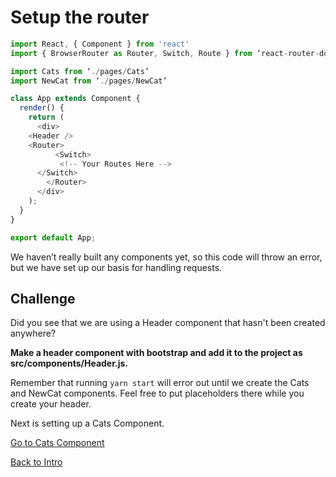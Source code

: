 # Setup the router
```javascript
import React, { Component } from 'react'
import { BrowserRouter as Router, Switch, Route } from ‘react-router-dom'

import Cats from ‘./pages/Cats’
import NewCat from ‘./pages/NewCat’

class App extends Component {
  render() {
    return (
      <div>
	<Header />
	<Router>
          <Switch>
           <!-- Your Routes Here -->
	  </Switch>
        </Router>
      </div>
    );
  }
}

export default App;

```

We haven’t really built any components yet, so this code will throw an error, but we have set up our basis for handling requests.

## Challenge

Did you see that we are using a Header component that hasn't been created anywhere?

<b>Make a header component with bootstrap and add it to the project as src/components/Header.js.</b>

Remember that running ``` yarn start ``` will error out until we create the Cats and NewCat components. Feel free to put placeholders there while you create your header.

Next is setting up a Cats Component.

[Go to Cats Component](../02-cats-component/README.md)


[Back to Intro](../README.md)   